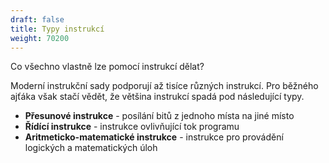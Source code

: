 ```yaml
---
draft: false
title: Typy instrukcí
weight: 70200
---
```


Co všechno vlastně lze pomocí instrukcí dělat?

Moderní instrukční sady podporují až tisíce různých instrukcí. Pro běžného ajťáka však stačí vědět, že většina instrukcí spadá pod následující typy.

- **Přesunové instrukce** - posílání bitů z jednoho místa na jiné místo
- **Řídící instrukce** - instrukce ovlivňující tok programu
- **Aritmeticko-matematické instrukce** - instrukce pro provádění logických a matematických úloh